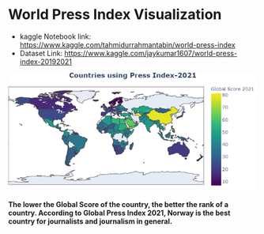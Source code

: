 # World Press Index Visualization

- kaggle Notebook link: https://www.kaggle.com/tahmidurrahmantabin/world-press-index
- Dataset Link: https://www.kaggle.com/jaykumar1607/world-press-index-20192021

![](http://github.com/trtabin/World-Press-Index/blob/main/plot.png?raw=true)
#### The lower the Global Score of the country, the better the rank of a country. According to Global Press Index 2021, Norway is the best country for journalists and journalism in general.
